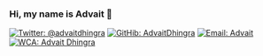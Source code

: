 ### Hi, my name is  Advait 👋
[![Twitter: @advaitdhingra](https://img.shields.io/twitter/follow/advaitdhingra?label=Follow&style=social)](https://twitter.com/advaitdhingra)
[![GitHib: AdvaitDhingra](https://img.shields.io/github/followers/AdvaitDhingra?label=Follow&style=social)](https://github.com/advaitdhingra)
[![Email: Advait](https://img.shields.io/badge/Email-Advait-red)](mailto:advaittheboss@gmail.com)
[![WCA: Advait Dhingra](https://img.shields.io/badge/WCA-Speedcubing-orange)](https://www.worldcubeassociation.org/persons/2016DHIN01)

